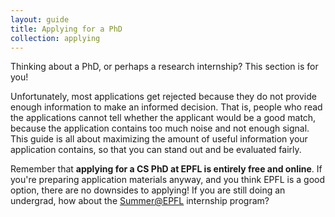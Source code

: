 ```yaml
---
layout: guide
title: Applying for a PhD
collection: applying
---
```


Thinking about a PhD, or perhaps a research internship? This section is for you!

Unfortunately, most applications get rejected because they do not provide enough information to make an informed decision.
That is, people who read the applications cannot tell whether the applicant would be a good match, because the application contains too much noise and not enough signal.
This guide is all about maximizing the amount of useful information your application contains, so that you can stand out and be evaluated fairly.

Remember that **applying for a CS PhD at EPFL is entirely free and online**.
If you're preparing application materials anyway, and you think EPFL is a good option, there are no downsides to applying!
If you are still doing an undergrad, how about the [Summer@EPFL](https://summer.epfl.ch/) internship program?
